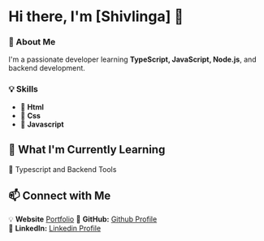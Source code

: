 # Hi there, I'm [Shivlinga] 👋

### 🚀 About Me
I'm a passionate developer  learning **TypeScript, JavaScript, Node.js**, and backend development. 

### 💡 Skills
- 🔹 **Html** 
- 🔹 **Css** 
- 🔹 **Javascript** 


## 🚀 What I'm Currently Learning  
🔹 Typescript and Backend Tools


## 📫 Connect with Me  
💡  **Website** [Portfolio](https://shivlinga09.github.io/website/)
🔗 **GitHub:** [Github Profile](https://github.com/shivlinga09)  
💼 **LinkedIn:** [Linkedin Profile](https://www.linkedin.com/in/shivlinga-halimani-85440224)

